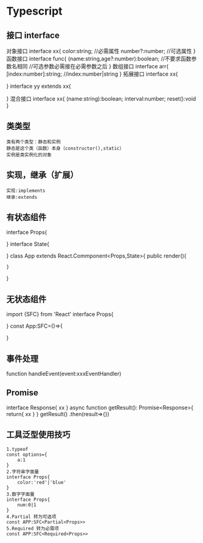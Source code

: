 # Typescript
## 接口 interface
   对象接口
   interface xx{
       color:string;        //必需属性
       number?:number;      //可选属性
   }
   函数接口
   interface func{
       (name:string,age?:number):boolean; //不要求函数参数名相同
                                          //可选参数必需接在必需参数之后
   }
   数组接口 
   interface arr{
       [index:number]:string; //index:number|string
   }
   拓展接口
   interface xx{

   }
   interface yy extends xx{

   }
   混合接口
   interface xx{
       (name:string):boolean;
       interval:number;
       reset():void
   }
## 类类型
    类有两个类型：静态和实例
    静态是这个类（函数）本身（constructor(),static）
    实例是类实例化的对象
## 实现，继承（扩展）
    实现:implements
    继承:extends
## 有状态组件
interface Props{
    
}
interface State{

}
class App extends React.Commponent<Props,State>{
    public render(){

    }
}
## 无状态组件
import {SFC} from 'React'
interface Props{

}
const App:SFC<Props>=()=>{

}
## 事件处理
function handleEvent(event:xxxEventHandler<HTMLDivElement>)
## Promise<T>
interface Response<T>{
    xx
}
async function getResult(): Promise<Response<T>>{
    return{
        xx
    }
}
getResult()
    .then(result=>{})
## 工具泛型使用技巧
    1.typeof
    const options={
        a:1
    }
    2.字符串字面量
    interface Props{
        color:'red'|'blue'
    }
    3.数字字面量
    interface Props{
        num:0|1
    }
    4.Partial 转为可选项
    const APP:SFC<Partial<Props>>
    5.Required 转为必需项
    const APP:SFC<Required<Props>>